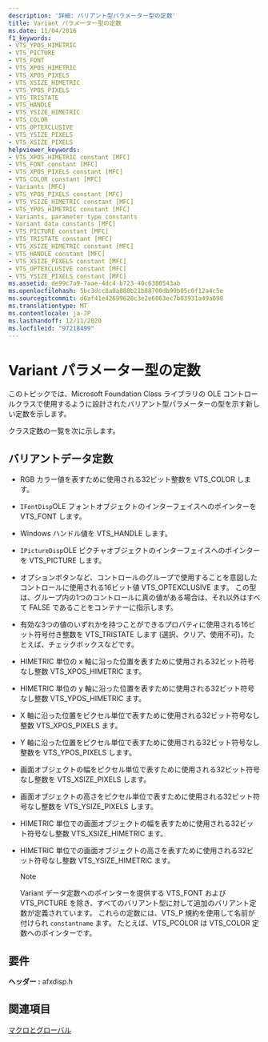 ```yaml
---
description: '詳細: バリアント型パラメーター型の定数'
title: Variant パラメーター型の定数
ms.date: 11/04/2016
f1_keywords:
- VTS_YPOS_HIMETRIC
- VTS_PICTURE
- VTS_FONT
- VTS_XPOS_HIMETRIC
- VTS_XPOS_PIXELS
- VTS_XSIZE_HIMETRIC
- VTS_YPOS_PIXELS
- VTS_TRISTATE
- VTS_HANDLE
- VTS_YSIZE_HIMETRIC
- VTS_COLOR
- VTS_OPTEXCLUSIVE
- VTS_YSIZE_PIXELS
- VTS_XSIZE_PIXELS
helpviewer_keywords:
- VTS_XPOS_HIMETRIC constant [MFC]
- VTS_FONT constant [MFC]
- VTS_XPOS_PIXELS constant [MFC]
- VTS_COLOR constant [MFC]
- Variants [MFC]
- VTS_YPOS_PIXELS constant [MFC]
- VTS_YSIZE_HIMETRIC constant [MFC]
- VTS_YPOS_HIMETRIC constant [MFC]
- Variants, parameter type constants
- Variant data constants [MFC]
- VTS_PICTURE constant [MFC]
- VTS_TRISTATE constant [MFC]
- VTS_XSIZE_HIMETRIC constant [MFC]
- VTS_HANDLE constant [MFC]
- VTS_XSIZE_PIXELS constant [MFC]
- VTS_OPTEXCLUSIVE constant [MFC]
- VTS_YSIZE_PIXELS constant [MFC]
ms.assetid: de99c7a9-7aae-4dc4-b723-40c6380543ab
ms.openlocfilehash: 5bc3dcc8a0a888b21b88700db99b05c0f12a4c5e
ms.sourcegitcommit: d6af41e42699628c3e2e6063ec7b03931a49a098
ms.translationtype: MT
ms.contentlocale: ja-JP
ms.lasthandoff: 12/11/2020
ms.locfileid: "97218499"
---
```

# <a name="variant-parameter-type-constants"></a>Variant パラメーター型の定数

このトピックでは、Microsoft Foundation Class ライブラリの OLE コントロールクラスで使用するように設計されたバリアント型パラメーターの型を示す新しい定数を示します。

クラス定数の一覧を次に示します。

## <a name="variant-data-constants"></a><a name="_mfc_variant_data_constants"></a> バリアントデータ定数

- RGB カラー値を表すために使用される32ビット整数を VTS_COLOR します。

- `IFontDisp`OLE フォントオブジェクトのインターフェイスへのポインターを VTS_FONT します。

- Windows ハンドル値を VTS_HANDLE します。

- `IPictureDisp`OLE ピクチャオブジェクトのインターフェイスへのポインターを VTS_PICTURE します。

- オプションボタンなど、コントロールのグループで使用することを意図したコントロールに使用される16ビット値 VTS_OPTEXCLUSIVE ます。 この型は、グループ内の1つのコントロールに真の値がある場合は、それ以外はすべて FALSE であることをコンテナーに指示します。

- 有効な3つの値のいずれかを持つことができるプロパティに使用される16ビット符号付き整数を VTS_TRISTATE します (選択、クリア、使用不可)。たとえば、チェックボックスなどです。

- HIMETRIC 単位の x 軸に沿った位置を表すために使用される32ビット符号なし整数 VTS_XPOS_HIMETRIC ます。

- HIMETRIC 単位の y 軸に沿った位置を表すために使用される32ビット符号なし整数 VTS_YPOS_HIMETRIC ます。

- X 軸に沿った位置をピクセル単位で表すために使用される32ビット符号なし整数 VTS_XPOS_PIXELS ます。

- Y 軸に沿った位置をピクセル単位で表すために使用される32ビット符号なし整数を VTS_YPOS_PIXELS します。

- 画面オブジェクトの幅をピクセル単位で表すために使用される32ビット符号なし整数を VTS_XSIZE_PIXELS します。

- 画面オブジェクトの高さをピクセル単位で表すために使用される32ビット符号なし整数を VTS_YSIZE_PIXELS します。

- HIMETRIC 単位での画面オブジェクトの幅を表すために使用される32ビット符号なし整数 VTS_XSIZE_HIMETRIC ます。

- HIMETRIC 単位での画面オブジェクトの高さを表すために使用される32ビット符号なし整数 VTS_YSIZE_HIMETRIC ます。

    > [!NOTE]
    >  Variant データ定数へのポインターを提供する VTS_FONT および VTS_PICTURE を除き、すべてのバリアント型に対して追加のバリアント定数が定義されています。 これらの定数には、VTS_P 規約を使用して名前が付けられ `constantname` ます。 たとえば、VTS_PCOLOR は VTS_COLOR 定数へのポインターです。

## <a name="requirements"></a>要件

**ヘッダー :** afxdisp.h

## <a name="see-also"></a>関連項目

[マクロとグローバル](../../mfc/reference/mfc-macros-and-globals.md)
